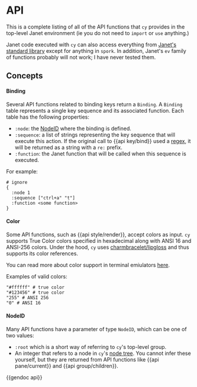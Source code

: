 # API

This is a complete listing of all of the API functions that `cy` provides in the top-level Janet environment (ie you do not need to `import` or `use` anything.)

Janet code executed with `cy` can also access everything from [Janet's standard library](https://janet-lang.org/api/index.html) except for anything in `spork`. In addition, Janet's `ev` family of functions probably will not work; I have never tested them.

## Concepts

#### Binding

Several API functions related to binding keys return a `Binding`. A `Binding` table represents a single key sequence and its associated function. Each table has the following properties:

- `:node`: the [NodeID](/api.md#nodeid) where the binding is defined.
- `:sequence`: a list of strings representing the key sequence that will execute this action. If the original call to {{api key/bind}} used a [regex](/keybindings.md#regexes), it will be returned as a string with a `re:` prefix.
- `:function`: the Janet function that will be called when this sequence is executed.

For example:

```janet
# ignore
{
  :node 1
  :sequence ["ctrl+a" "t"]
  :function <some function>
}
```

#### Color

Some API functions, such as {{api style/render}}, accept colors as input. `cy` supports True Color colors specified in hexadecimal along with ANSI 16 and ANSI-256 colors. Under the hood, `cy` uses [charmbracelet/lipgloss](https://github.com/charmbracelet/lipgloss?tab=readme-ov-file#colors) and thus supports its color references.

You can read more about color support in terminal emiulators [here](https://gist.github.com/fnky/458719343aabd01cfb17a3a4f7296797#color-codes).

Examples of valid colors:

```janet
"#ffffff" # true color
"#123456" # true color
"255" # ANSI 256
"0" # ANSI 16
```

#### NodeID

Many API functions have a parameter of type `NodeID`, which can be one of two values:

- `:root` which is a short way of referring to `cy`'s top-level group.
- An integer that refers to a node in `cy`'s [node tree](/groups-and-panes.md#the-node-tree). You cannot infer these yourself, but they are returned from API functions like {{api pane/current}} and {{api group/children}}.

{{gendoc api}}
